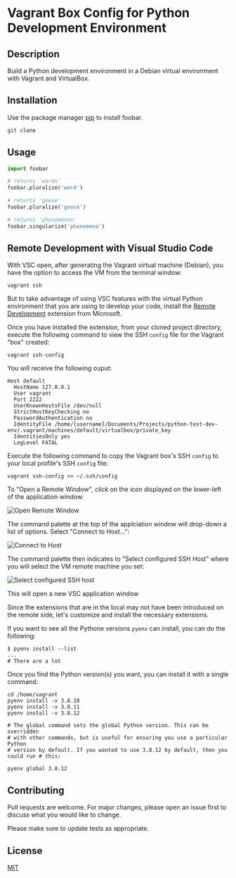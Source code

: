 # Vagrant Box Config for Python Development Environment

## Description

Build a Python development environment in a Debian virtual environment with Vagrant and VirtualBox.

## Installation

Use the package manager [pip](https://pip.pypa.io/en/stable/) to install foobar.

```bash
git clone 
```

## Usage

```python
import foobar

# returns 'words'
foobar.pluralize('word')

# returns 'geese'
foobar.pluralize('goose')

# returns 'phenomenon'
foobar.singularize('phenomena')
```

## Remote Development with Visual Studio Code

With VSC open, after generating the Vagrant virtual machine (Debian), you have the option to access the VM from the terminal window:

```shell
vagrant ssh
```

But to take advantage of using VSC features with the virtual Python environment that you are using to develop your code, install the [Remote Development](https://marketplace.visualstudio.com/items?itemName=ms-vscode-remote.vscode-remote-extensionpack) extension from Microsoft.

Once you have installed the extension, from your cloned project directory, execute the following command to view the SSH `config` file for the Vagrant "box" created:

```shell
vagrant ssh-config
```

You will receive the following ouput:

```shell
Host default
  HostName 127.0.0.1
  User vagrant
  Port 2222
  UserKnownHostsFile /dev/null
  StrictHostKeyChecking no
  PasswordAuthentication no
  IdentityFile /home/[username]/Documents/Projects/python-test-dev-env/.vagrant/machines/default/virtualbox/private_key
  IdentitiesOnly yes
  LogLevel FATAL
```

Execute the following command to copy the Vagrant box's SSH `config` to your local profile's SSH `config` file:

```shell
vagrant ssh-config >> ~/.ssh/config
```

To "Open a Remote Window", *click* on the icon displayed on the lower-left of the application window:

![Open Remote Window](/images/01-remote-window.png "Open a Remote Window")

The command palette at the top of the applciation window will drop-down a list of options. Select "Connect to Host...":

![Connect to Host](/images/02-connect-to-host.png "Connect to Host")

The command palette then indicates to "Select configured SSH Host" where you will select the VM remote machine you set:

![Select configured SSH host](/images/03-select-configured-ssh-host.png "Select configured SSH host")

This will open a new VSC application window

Since the extensions that are in the local may not have been introduced on the remote side, let's customize and install the necessary extensions.

If you want to see all the Pythone versions `pyenv` can install, you can do the following:

```shell
$ pyenv install --list
...
# There are a lot
```

Once you find the Python version(s) you want, you can install it with a single command:

```shell
cd /home/vagrant
pyenv install -v 3.8.10
pyenv install -v 3.8.11
pyenv install -v 3.8.12

# The global command sets the global Python version. This can be overridden
# with other commands, but is useful for ensuring you use a particular Python
# version by default. If you wanted to use 3.8.12 by default, then you could run # this:

pyenv global 3.8.12
```

## Contributing

Pull requests are welcome. For major changes, please open an issue first to discuss what you would like to change.

Please make sure to update tests as appropriate.

## License

[MIT](https://choosealicense.com/licenses/mit/)
